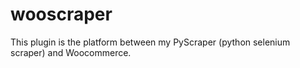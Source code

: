 # wooscraper
This plugin is the platform between my PyScraper (python selenium scraper) and Woocommerce.
